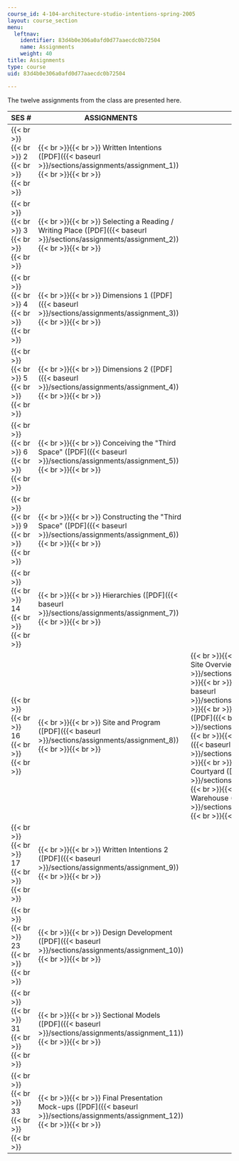 ```yaml
---
course_id: 4-104-architecture-studio-intentions-spring-2005
layout: course_section
menu:
  leftnav:
    identifier: 83d4b0e306a0afd0d77aaecdc0b72504
    name: Assignments
    weight: 40
title: Assignments
type: course
uid: 83d4b0e306a0afd0d77aaecdc0b72504

---
```


The twelve assignments from the class are presented here.

| SES # | ASSIGNMENTS | SUPPLEMENTAL FILES |
| --- | --- | --- |
|  {{< br >}}{{< br >}} 2 {{< br >}}{{< br >}}  |  {{< br >}}{{< br >}} Written Intentions ([PDF]({{< baseurl >}}/sections/assignments/assignment_1)) {{< br >}}{{< br >}}  | &nbsp; |
|  {{< br >}}{{< br >}} 3 {{< br >}}{{< br >}}  |  {{< br >}}{{< br >}} Selecting a Reading / Writing Place ([PDF]({{< baseurl >}}/sections/assignments/assignment_2)) {{< br >}}{{< br >}}  | &nbsp; |
|  {{< br >}}{{< br >}} 4 {{< br >}}{{< br >}}  |  {{< br >}}{{< br >}} Dimensions 1 ([PDF]({{< baseurl >}}/sections/assignments/assignment_3)) {{< br >}}{{< br >}}  | &nbsp; |
|  {{< br >}}{{< br >}} 5 {{< br >}}{{< br >}}  |  {{< br >}}{{< br >}} Dimensions 2 ([PDF]({{< baseurl >}}/sections/assignments/assignment_4)) {{< br >}}{{< br >}}  | &nbsp; |
|  {{< br >}}{{< br >}} 6 {{< br >}}{{< br >}}  |  {{< br >}}{{< br >}} Conceiving the "Third Space" ([PDF]({{< baseurl >}}/sections/assignments/assignment_5)) {{< br >}}{{< br >}}  | &nbsp; |
|  {{< br >}}{{< br >}} 9 {{< br >}}{{< br >}}  |  {{< br >}}{{< br >}} Constructing the "Third Space" ([PDF]({{< baseurl >}}/sections/assignments/assignment_6)) {{< br >}}{{< br >}}  | &nbsp; |
|  {{< br >}}{{< br >}} 14 {{< br >}}{{< br >}}  |  {{< br >}}{{< br >}} Hierarchies ([PDF]({{< baseurl >}}/sections/assignments/assignment_7)) {{< br >}}{{< br >}}  | &nbsp; |
|  {{< br >}}{{< br >}} 16 {{< br >}}{{< br >}}  |  {{< br >}}{{< br >}} Site and Program ([PDF]({{< baseurl >}}/sections/assignments/assignment_8)) {{< br >}}{{< br >}}  |  {{< br >}}{{< br >}} _Site Files_ {{< br >}}{{< br >}} Site Overview Map ([PDF]({{< baseurl >}}/sections/assignments/siteoverview)) {{< br >}}{{< br >}} Faculty Parking Lot ([PDF]({{< baseurl >}}/sections/assignments/1parking_lot)) {{< br >}}{{< br >}} Student Center / Rockwell Slot ([PDF]({{< baseurl >}}/sections/assignments/2student_center)) {{< br >}}{{< br >}} MIT Sailing Pavillion ([PDF]({{< baseurl >}}/sections/assignments/3boathouse)) {{< br >}}{{< br >}} Media Lab / Medical Center Courtyard ([PDF]({{< baseurl >}}/sections/assignments/4med_labmed_cent)) {{< br >}}{{< br >}} Metropolitan Storage Warehouse ([PDF]({{< baseurl >}}/sections/assignments/5metropol_warhse)) {{< br >}}{{< br >}}  |
|  {{< br >}}{{< br >}} 17 {{< br >}}{{< br >}}  |  {{< br >}}{{< br >}} Written Intentions 2 ([PDF]({{< baseurl >}}/sections/assignments/assignment_9)) {{< br >}}{{< br >}}  | &nbsp; |
|  {{< br >}}{{< br >}} 23 {{< br >}}{{< br >}}  |  {{< br >}}{{< br >}} Design Development ([PDF]({{< baseurl >}}/sections/assignments/assignment_10)) {{< br >}}{{< br >}}  | &nbsp; |
|  {{< br >}}{{< br >}} 31 {{< br >}}{{< br >}}  |  {{< br >}}{{< br >}} Sectional Models ([PDF]({{< baseurl >}}/sections/assignments/assignment_11)) {{< br >}}{{< br >}}  | &nbsp; |
|  {{< br >}}{{< br >}} 33 {{< br >}}{{< br >}}  |  {{< br >}}{{< br >}} Final Presentation Mock-ups ([PDF]({{< baseurl >}}/sections/assignments/assignment_12)) {{< br >}}{{< br >}}  |